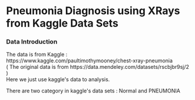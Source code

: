 Pneumonia Diagnosis using XRays from Kaggle Data Sets
===============
<h3 id="Introduction"> Data Introduction </h3>
The data is from Kaggle : https://www.kaggle.com/paultimothymooney/chest-xray-pneumonia
<br>( The original data is from https://data.mendeley.com/datasets/rscbjbr9sj/2 )
<br>Here we just use kaggle's data to analysis.

There are two category in kaggle's data sets : Normal and PNEUMONIA 
